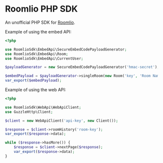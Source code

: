 Roomlio PHP SDK
====

An unofficial PHP SDK for [Roomlio](https://roomlio.com/).

Example of using the embed API:

```php
<?php

use RoomlioSdk\EmbedApi\SecureEmbedCodePayloadGenerator;
use RoomlioSdk\EmbedApi\Room;
use RoomlioSdk\EmbedApi\CurrentUser;

$payloadGenerator = new SecureEmbedCodePayloadGenerator('hmac-secret');

$embedPayload = $payloadGenerator->singleRoom(new Room('key', 'Room Name'), new CurrentUser('uid-1', 'Jobe Taskman'));
var_export($embedPayload);
```

Example of using the web API:

```php
<?php

use RoomlioSdk\WebApi\WebApiClient;
use GuzzleHttp\Client;

$client = new WebApiClient('api-key', new Client());

$response = $client->roomHistory('room-key');
var_export($response->data);

while ($response->hasMore()) {
    $response = $client->nextPage($response);
    var_export($response->data);
}
```
